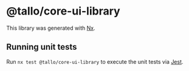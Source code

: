 # @tallo/core-ui-library

This library was generated with [Nx](https://nx.dev).

## Running unit tests

Run `nx test @tallo/core-ui-library` to execute the unit tests via [Jest](https://jestjs.io).
